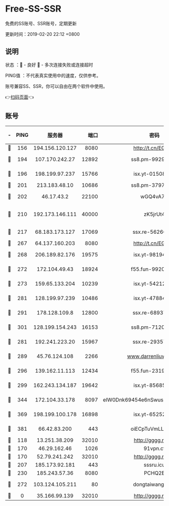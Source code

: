 # Free-SS-SSR

免费的SS账号、SSR账号，定期更新

更新时间：2019-02-20 22:12 +0800

## 说明

状态     ：🙂 - 良好 🙁 - 多次连接失败或连接超时

PING值   ：不代表真实使用中的速度，仅供参考。

账号兼容SS、SSR，你可以自由在两个软件中使用。

👉[扫码页面](https://liesauer.github.io/free-ss-ssr.github.io/)👈

## 账号

|-|PING|服务器|端口|密码|加密方式|区域|
|:----:|:----:|:-----:|-----:|:----:|:----:|:----:|
|🙂|156|194.156.120.127|8080|http://t.cn/EGJIyrl|rc4-md5|RU|
|🙂|194|107.170.242.27|12892|ss8.pm-99298452|aes-256-cfb|US|
|🙂|196|198.199.97.237|15766|isx.yt-01508812|aes-256-cfb|US|
|🙂|201|213.183.48.10|10686|ss8.pm-37975412|rc4-md5|RU|
|🙂|202|46.17.43.2|22100|wGQ4vA7D|aes-256-gcm|RU|
|🙂|210|192.173.146.111|40000|zK5jrUt4|chacha20-ietf-poly1305|US|
|🙂|217|68.183.173.127|17069|ssx.re-56266440|aes-256-cfb|US|
|🙂|267|64.137.160.203|8080|http://t.cn/EGJIyrl|rc4-md5|CA|
|🙂|268|206.189.82.176|19575|isx.yt-98194618|aes-256-cfb|SG|
|🙂|272|172.104.49.43|18924|f55.fun-99200457|aes-256-cfb|SG|
|🙂|273|159.65.133.204|10239|isx.yt-54212354|aes-256-cfb|SG|
|🙂|281|128.199.97.239|10486|isx.yt-47884262|aes-256-cfb|SG|
|🙂|291|178.128.109.8|12800|ssx.re-68937951|aes-256-cfb|SG|
|🙂|301|128.199.154.243|16153|ss8.pm-71203520|aes-256-cfb|SG|
|🙂|281|192.241.223.20|15967|ssx.re-29357040|aes-256-cfb|US|
|🙂|289|45.76.124.108|2266|www.darrenliuwei.com|aes-256-cfb|AU|
|🙂|296|139.162.11.113|12434|f55.fun-23190804|aes-256-cfb|SG|
|🙂|299|162.243.134.187|19642|isx.yt-85685509|aes-256-cfb|US|
|🙂|344|172.104.33.178|8097|eIW0Dnk69454e6nSwuspv9DmS201tQ0D|aes-256-cfb|SG|
|🙂|369|198.199.100.178|16898|isx.yt-65252361|aes-256-cfb|US|
|🙂|381|66.42.83.200|443|oiECpTuVmLLxk4Ts|aes-256-cfb|US|
|🙁|118|13.251.38.209|32010|http://gggg.rocks|chacha20|SG|
|🙁|170|46.29.162.46|1026|91vpn.cf|rc4-md5|RU|
|🙁|170|52.79.241.242|32010|http://gggg.rocks|chacha20|KR|
|🙁|207|185.173.92.181|443|sssru.icu|rc4-md5|RU|
|🙁|230|185.243.57.36|8080|PCHQ2E|rc4-md5|US|
|🙁|272|103.124.105.211|80|dongtaiwang.com|aes-256-cfb|US|
|🙁|0|35.166.99.139|32010|http://gggg.rocks|chacha20|US|
